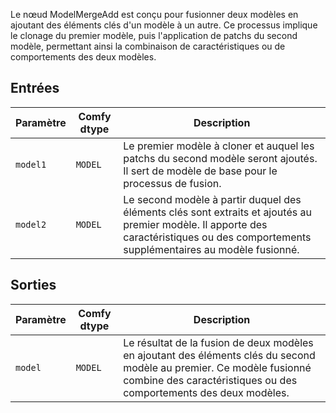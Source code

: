 
Le nœud ModelMergeAdd est conçu pour fusionner deux modèles en ajoutant des éléments clés d'un modèle à un autre. Ce processus implique le clonage du premier modèle, puis l'application de patchs du second modèle, permettant ainsi la combinaison de caractéristiques ou de comportements des deux modèles.

## Entrées

| Paramètre | Comfy dtype | Description |
|-----------|-------------|-------------|
| `model1`  | `MODEL`     | Le premier modèle à cloner et auquel les patchs du second modèle seront ajoutés. Il sert de modèle de base pour le processus de fusion. |
| `model2`  | `MODEL`     | Le second modèle à partir duquel des éléments clés sont extraits et ajoutés au premier modèle. Il apporte des caractéristiques ou des comportements supplémentaires au modèle fusionné. |

## Sorties

| Paramètre | Comfy dtype | Description |
|-----------|-------------|-------------|
| `model`   | `MODEL`     | Le résultat de la fusion de deux modèles en ajoutant des éléments clés du second modèle au premier. Ce modèle fusionné combine des caractéristiques ou des comportements des deux modèles. |
